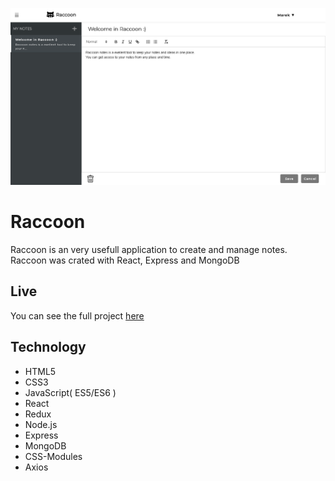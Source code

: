 ![alt text](https://github.com/Marek-Barela/Raccoon-notes/blob/master/client/src/img/raccoon.png)

# Raccoon

Raccoon is an very usefull application to create and manage notes. Raccoon was crated with React, Express and MongoDB

## Live

You can see the full project [here](https://raccoon-notes.herokuapp.com)

## Technology

- HTML5
- CSS3
- JavaScript( ES5/ES6 )
- React
- Redux
- Node.js
- Express
- MongoDB
- CSS-Modules
- Axios

